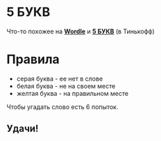 # 5 БУКВ
Что-то похожее на [**Wordle**](https://wordlegame.org/) и [**5 БУКВ**](https://5bukv.tinkoff.ru/) (в Тинькофф)

# Правила

- серая буква - ее нет в слове
- белая буква - не на своем месте
- желтая буква - на правильном месте

Чтобы угадать слово есть 6 попыток.

## Удачи!